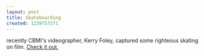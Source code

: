```yaml
---
layout: post
title: Skateboarding
created: 1239757371
---
```

recently CBMI's videographer, Kerry Foley, captured some righteous skating on film.  <a href = "http://wall.hms.harvard.edu/sites/default/files/DennisWall_medium.mp4">Check it out. </a>
